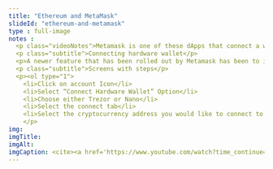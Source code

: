 ```yaml
--- 
title: "Ethereum and MetaMask"
slideId: "ethereum-and-metamask"
type : full-image     
notes :
  <p class="videoNotes">Metamask is one of these dApps that connect a wallet to the decentralized web, but it works in concert with dApps instead of acting as a browser. Metamask allows you to be able to use your traditional browser to use the wallet capabilities needed for browsing and using dApps. Of course, phishing is a potential issue. Always make sure you are visiting the actual page you're intending to. Even the most careful of us might accidentally go to the wrong URL. Luckily, Metamask affords an extra layer of security by automatically alerting you of potential phishing attacks.</p>
  <p class="subtitle">Connecting hardware wallet</p>
  <p>A newer feature that has been rolled out by Metamask has been to increase interoperability between the extension and popular hardware wallets. Both Trezor and Ledger wallets are now compatible with Metamask, which is a significant improvement upon the limited ways to spend using a hardware wallet. Metamask is all about interoperability and is a big part of the decentralized web. As a result, it can work with a large number of dApps. The same cannot be said for these hardware wallets; many hardware wallets cannot easily connect with dApps. Metamask acts as a bridge between your hardware wallet and the decentralized web.</p>
  <p class="subtitle">Screens with steps</p>
  <p><ol type="1">
    <li>Click on account Icon</li>
    <li>Select “Connect Hardware Wallet” Option</li>
    <li>Choose either Trezor or Nano</li>
    <li>Select the connect tab</li>
    <li>Select the cryptocurrency address you would like to connect to MetaMask</li></ol>
    </p>
img: 
imgTitle: 
imgAlt:
imgCaption: <cite><a href='https://www.youtube.com/watch?time_continue=600&v=dnC5mFaIW3Q&feature=emb_logo'>Play Video</a></cite>
---
```

